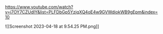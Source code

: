 https://www.youtube.com/watch?v=i7OY7CZUdIY&list=PLFDbGp5YzjqXQ4oE4w9GVWdiokWB9gEpm&index=10

![[Screenshot 2023-04-18 at 9.54.25 PM.png]]

